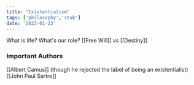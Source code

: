 ```yaml
---
title: "Existentialism"
tags: ['philosophy','stub']
date: '2023-01-23'
---
```


What is life? What's our role? [[Free Will]] vs [[Destiny]]




### Important Authors
[[Albert Camus]] (though he rejected the label of being an existentialist)
[[John Paul Sartre]]
